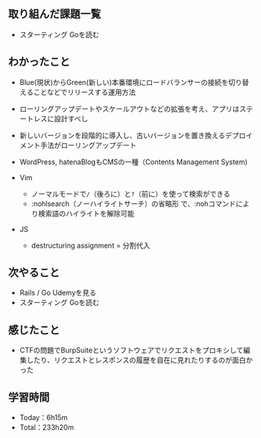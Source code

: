 ## 取り組んだ課題一覧
- スターティング Goを読む

## わかったこと
- Blue(現状)からGreen(新しい)本番環境にロードバランサーの接続を切り替えることなどでリリースする運用方法
- ローリングアップデートやスケールアウトなどの拡張を考え、アプリはステートレスに設計すべし
- 新しいバージョンを段階的に導入し、古いバージョンを置き換えるデプロイメント手法がローリングアップデート
- WordPress, hatenaBlogもCMSの一種（Contents Management System)

- Vim
  - ノーマルモードで`/`（後ろに）と`?`（前に）を使って検索ができる
  - :nohlsearch（ノーハイライトサーチ）の省略形 で、:nohコマンドにより検索語のハイライトを解除可能

- JS
  - destructuring assignment = 分割代入

## 次やること
- Rails / Go Udemyを見る
- スターティング Goを読む

## 感じたこと
- CTFの問題でBurpSuiteというソフトウェアでリクエストをプロキシして編集したり、リクエストとレスポンスの履歴を自在に見れたりするのが面白かった

## 学習時間　
- Today：6h15m
- Total：233h20m
